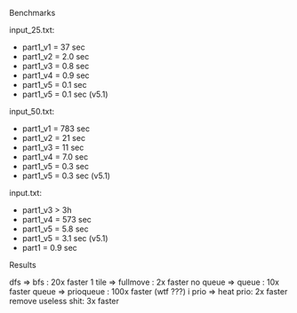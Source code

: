 Benchmarks

input_25.txt:
- part1_v1 = 37  sec
- part1_v2 = 2.0 sec
- part1_v3 = 0.8 sec
- part1_v4 = 0.9 sec
- part1_v5 = 0.1 sec
- part1_v5 = 0.1 sec (v5.1)

input_50.txt:
- part1_v1 = 783 sec
- part1_v2 = 21 sec
- part1_v3 = 11 sec
- part1_v4 = 7.0 sec
- part1_v5 = 0.3 sec
- part1_v5 = 0.3 sec (v5.1)

input.txt:
- part1_v3 > 3h
- part1_v4 = 573 sec
- part1_v5 = 5.8 sec
- part1_v5 = 3.1 sec (v5.1)
- part1    = 0.9 sec

Results

dfs => bfs         : 20x faster
1 tile => fullmove : 2x faster
no queue => queue  : 10x faster
queue => prioqueue : 100x faster (wtf ???)
i prio => heat prio: 2x faster
remove useless shit: 3x faster
